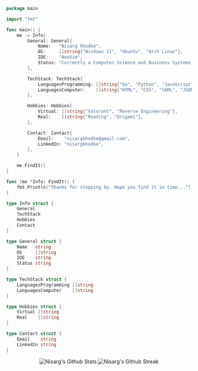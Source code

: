 <!-- Coded Intro -->

```go
package main

import "fmt"

func main() {
	me := Info{
		General: General{
			Name:   "Nisarg Khodke",
			OS:     []string{"Windows 11", "Ubuntu", "Arch Linux"},
			IDE:    "NeoVim",
			Status: "Currently a Computer Science and Business Systems Student.",
		},

		TechStack: TechStack{
			LanguagesProgramming: []string{"Go", "Python", "JavaScript", "Java"},
			LanguagesComputer:    []string{"HTML", "CSS", "YAML", "JSON", "MARKDOWN"},
		},

		Hobbies: Hobbies{
			Virtual: []string{"Valorant", "Reverse Engineering"},
			Real:    []string{"Reading", "Origami"},
		},

		Contact: Contact{
			Email:    "nisargkhodke@gmail.com",
			LinkedIn: "nisargkhodke",
		},
	}

	me.FindIt()
}

func (me *Info) FindIt() {
	fmt.Println("Thanks for stopping by. Hope you find it in time...")
}

type Info struct {
	General
	TechStack
	Hobbies
	Contact
}

type General struct {
	Name   string
	OS     []string
	IDE    string
	Status string
}

type TechStack struct {
	LanguagesProgramming []string
	LanguagesComputer    []string
}

type Hobbies struct {
	Virtual []string
	Real    []string
}

type Contact struct {
	Email    string
	LinkedIn string
}

```

<!-- Stats  -->

 <div align="center">
 
 ![Nisarg's Github Stats](https://github-readme-stats.vercel.app/api?username=Nisarg2061&show_icons=true&theme=tokyonight&hide_border=true&card_width=360)
 ![Nisarg's Github Streak](https://streak-stats.demolab.com?user=Nisarg2061&theme=tokyonight&hide_border=true&card_width=360)

 </div>
